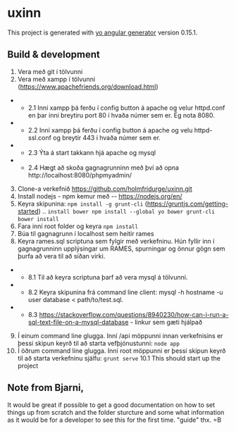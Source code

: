 # uxinn

This project is generated with [yo angular generator](https://github.com/yeoman/generator-angular)
version 0.15.1.

## Build & development

1. Vera með git í tölvunni
2. Vera með xampp í tölvunni (https://www.apachefriends.org/download.html)
- - 2.1 Inní xampp þá ferðu í config button á apache og velur httpd.conf en þar inni breytiru port 80 í hvaða númer sem er. Ég nota 8080.
- - 2.2 Inní xampp þá ferðu í config button á apache og velu httpd-ssl.conf og breytir 443 í hvaða númer sem er. 
- - 2.3 Ýta á start takkann hjá apache og mysql
- - 2.4 Hægt að skoða gagnagrunninn með því að opna http://localhost:8080/phpmyadmin/
3. Clone-a verkefnið https://github.com/holmfridurge/uxinn.git
4. Install nodejs - npm kemur með -- https://nodejs.org/en/
5. Keyra skipunina: `npm install -g grunt-cli` (https://gruntjs.com/getting-started)
.. `install bower npm install --global yo bower grunt-cli`
`bower install`
6. Fara inní root folder og keyra
	 `npm install`
7. Búa til gagnagrunn í localhost sem heitir rames
8. Keyra rames.sql scriptuna sem fylgir með verkefninu. Hún fyllir inn í gagnagrunninn upplýsingar um RAMES, spurningar og önnur gögn sem þurfa að vera til að síðan virki.
- - 8.1 Til að keyra scriptuna þarf að vera mysql á tölvunni.
- - 8.2 Keyra skipunina frá command line client: mysql -h hostname -u user database < path/to/test.sql.
- - 8.3 https://stackoverflow.com/questions/8940230/how-can-i-run-a-sql-text-file-on-a-mysql-database - linkur sem gæti hjálpað
9. Í einum command line glugga. Inní /api möppunni innan verkefnisins er þessi skipun keyrð til að starta vefþjónustunni: `node app`
10. Í öðrum command line glugga. Inní root möppunni er þessi skipun keyrð til að starta verkefninu sjálfu: `grunt serve`
    10.1 This should start up the project


## Note from Bjarni, 

It would be great if possible to get a good documentation on how to set things up from scratch and the folder sturcture and some what information as it would be for a developer to see this for the first time. "guide" thx.
=B